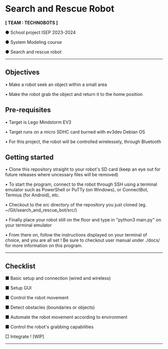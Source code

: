 # Search and Rescue Robot
**[ TEAM : TECHNOBOTS ]**

● School project ISEP 2023-2024

● System Modeling course

● Search and rescue robot
-- -- -- -- -- --

## Objectives
• Make a robot seek an object within a small area

• Make the robot grab the object and return it to the home position


## Pre-requisites
• Target is Lego Mindstorm EV3

• Target runs on a micro SDHC card burned with ev3dev Debian OS

• For this project, the robot will be controlled wirelessely, through Bluetooth

## Getting started
• Clone this repository straight to your robot's SD card (keep an eye out for future releases  where uncessary files will be removed)

• To start the program, connect to the robot through SSH using a terminal emulator such as PowerShell or PuTTy (on Windows), or ConnectBot, Termius (for Android), etc.

• Checkout to the src directory of the repository you just cloned (eg. ~/Git/search_and_rescue_bot/src/)

• Finally place your robot still on the floor and type in "python3 main.py" on your terminal emulator

• From there on, follow the instructions displayed on your terminal of choice, and you are all set ! Be sure to checkout user manual under ./docs/ for more information on this program.

--- --- ---
## Checklist
■ Basic setup and connection (wired and wireless)

■ Setup GUI

■ Control the robot movement

■ Detect obstacles (boundaries or objects)

■ Automate the robot movement according to environment

■ Control the robot's grabbing capabilities

□ Integrate ! [WIP]
--- --- ---
